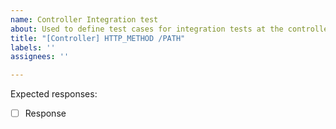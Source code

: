 ```yaml
---
name: Controller Integration test
about: Used to define test cases for integration tests at the controller level.
title: "[Controller] HTTP_METHOD /PATH"
labels: ''
assignees: ''

---
```


Expected responses:
- [ ] Response
